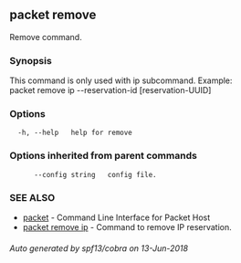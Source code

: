 ## packet remove

Remove command.

### Synopsis

This command is only used with ip subcommand.
Example:	
  packet remove ip --reservation-id [reservation-UUID]
	

### Options

```
  -h, --help   help for remove
```

### Options inherited from parent commands

```
      --config string   config file.
```

### SEE ALSO

* [packet](packet.md)	 - Command Line Interface for Packet Host
* [packet remove ip](packet_remove_ip.md)	 - Command to remove IP reservation.

###### Auto generated by spf13/cobra on 13-Jun-2018
